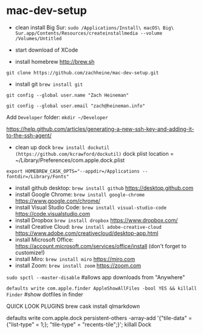 # mac-dev-setup

- clean install Big Sur: `sudo /Applications/Install\ macOS\ Big\ Sur.app/Contents/Resources/createinstallmedia --volume /Volumes/Untitled`

- start download of XCode

- install homebrew http://brew.sh

`git clone https://github.com/zachheine/mac-dev-setup.git`

- install git `brew install git`

`git config --global user.name "Zach Heineman"`

`git config --global user.email "zach@heineman.info"`

Add `Developer` folder: `mkdir ~/Developer`

https://help.github.com/articles/generating-a-new-ssh-key-and-adding-it-to-the-ssh-agent/

- clean up dock `brew install dockutil (https://github.com/kcrawford/dockutil)`
dock plist location = ~/Library/Preferences/com.apple.dock.plist

`export HOMEBREW_CASK_OPTS="--appdir=/Applications --fontdir=/Library/Fonts"`

- install github desktop: `brew install github` https://desktop.github.com
- install Google Chrome: `brew install google-chrome` https://www.google.com/chrome/
- install Visual Studio Code: `brew install visual-studio-code` https://code.visualstudio.com
- install Dropbox `brew install dropbox` https://www.dropbox.com/
- install Creative Cloud: `brew install adobe-creative-cloud` https://www.adobe.com/creativecloud/desktop-app.html
- install Microsoft Office: https://account.microsoft.com/services/office/install (don't forget to customize!)
- install Miro: `brew install miro` https://miro.com
- install Zoom: `brew install zoom` https://zoom.com

`sudo spctl --master-disable` #allows app downloads from "Anywhere"

`defaults write com.apple.finder AppleShowAllFiles -bool YES && killall Finder` #show dotfiles in finder

QUICK LOOK PLUGINS
brew cask install qlmarkdown

defaults write com.apple.dock persistent-others -array-add '{"tile-data" = {"list-type" = 1;}; "tile-type" = "recents-tile";}'; killall Dock

